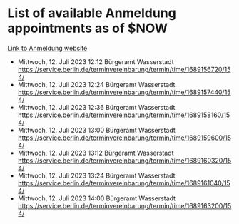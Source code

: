 # List of available Anmeldung appointments as of $NOW
[Link to Anmeldung website](https://service.berlin.de/terminvereinbarung/termin/tag.php?termin=1&anliegen[]=120686&dienstleisterlist=122210,122217,327316,122219,327312,122227,327314,122231,327346,122243,327348,122254,122252,329742,122260,329745,122262,329748,122271,327278,122273,327274,122277,327276,330436,122280,327294,122282,327290,122284,327292,122291,327270,122285,327266,122286,327264,122296,327268,150230,329760,122297,327286,122294,327284,122312,329763,122314,329775,122304,327330,122311,327334,122309,327332,317869,122281,327352,122279,329772,122283,122276,327324,122274,327326,122267,329766,122246,327318,122251,327320,122257,327322,122208,327298,122226,327300&herkunft=http%3A%2F%2Fservice.berlin.de%2Fdienstleistung%2F120686%2F)
- Mittwoch, 12. Juli 2023 12:12 Bürgeramt Wasserstadt https://service.berlin.de/terminvereinbarung/termin/time/1689156720/154/
- Mittwoch, 12. Juli 2023 12:24 Bürgeramt Wasserstadt https://service.berlin.de/terminvereinbarung/termin/time/1689157440/154/
- Mittwoch, 12. Juli 2023 12:36 Bürgeramt Wasserstadt https://service.berlin.de/terminvereinbarung/termin/time/1689158160/154/
- Mittwoch, 12. Juli 2023 13:00 Bürgeramt Wasserstadt https://service.berlin.de/terminvereinbarung/termin/time/1689159600/154/
- Mittwoch, 12. Juli 2023 13:12 Bürgeramt Wasserstadt https://service.berlin.de/terminvereinbarung/termin/time/1689160320/154/
- Mittwoch, 12. Juli 2023 13:24 Bürgeramt Wasserstadt https://service.berlin.de/terminvereinbarung/termin/time/1689161040/154/
- Mittwoch, 12. Juli 2023 14:00 Bürgeramt Wasserstadt https://service.berlin.de/terminvereinbarung/termin/time/1689163200/154/
